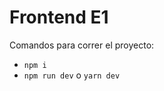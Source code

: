 # Frontend E1

Comandos para correr el proyecto:

- ``` npm i ```
- ``` npm run dev ``` o ``` yarn dev ```